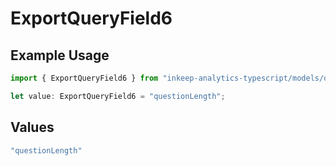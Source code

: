 # ExportQueryField6

## Example Usage

```typescript
import { ExportQueryField6 } from "inkeep-analytics-typescript/models/operations";

let value: ExportQueryField6 = "questionLength";
```

## Values

```typescript
"questionLength"
```